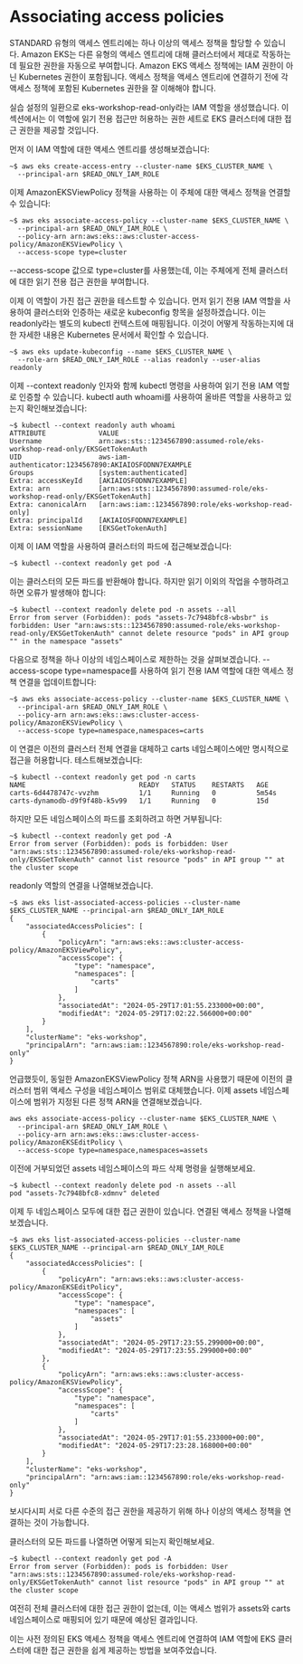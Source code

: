 # Associating access policies

STANDARD 유형의 액세스 엔트리에는 하나 이상의 액세스 정책을 할당할 수 있습니다. Amazon EKS는 다른 유형의 액세스 엔트리에 대해 클러스터에서 제대로 작동하는 데 필요한 권한을 자동으로 부여합니다. Amazon EKS 액세스 정책에는 IAM 권한이 아닌 Kubernetes 권한이 포함됩니다. 액세스 정책을 액세스 엔트리에 연결하기 전에 각 액세스 정책에 포함된 Kubernetes 권한을 잘 이해해야 합니다.

실습 설정의 일환으로 eks-workshop-read-only라는 IAM 역할을 생성했습니다. 이 섹션에서는 이 역할에 읽기 전용 접근만 허용하는 권한 세트로 EKS 클러스터에 대한 접근 권한을 제공할 것입니다.

먼저 이 IAM 역할에 대한 액세스 엔트리를 생성해보겠습니다:

```
~$ aws eks create-access-entry --cluster-name $EKS_CLUSTER_NAME \
  --principal-arn $READ_ONLY_IAM_ROLE
```

이제 AmazonEKSViewPolicy 정책을 사용하는 이 주체에 대한 액세스 정책을 연결할 수 있습니다:

```
~$ aws eks associate-access-policy --cluster-name $EKS_CLUSTER_NAME \
  --principal-arn $READ_ONLY_IAM_ROLE \
  --policy-arn arn:aws:eks::aws:cluster-access-policy/AmazonEKSViewPolicy \
  --access-scope type=cluster
```

\--access-scope 값으로 type=cluster를 사용했는데, 이는 주체에게 전체 클러스터에 대한 읽기 전용 접근 권한을 부여합니다.

이제 이 역할이 가진 접근 권한을 테스트할 수 있습니다. 먼저 읽기 전용 IAM 역할을 사용하여 클러스터와 인증하는 새로운 kubeconfig 항목을 설정하겠습니다. 이는 readonly라는 별도의 kubectl 컨텍스트에 매핑됩니다. 이것이 어떻게 작동하는지에 대한 자세한 내용은 Kubernetes 문서에서 확인할 수 있습니다.

```
~$ aws eks update-kubeconfig --name $EKS_CLUSTER_NAME \
  --role-arn $READ_ONLY_IAM_ROLE --alias readonly --user-alias readonly
```

이제 --context readonly 인자와 함께 kubectl 명령을 사용하여 읽기 전용 IAM 역할로 인증할 수 있습니다. kubectl auth whoami를 사용하여 올바른 역할을 사용하고 있는지 확인해보겠습니다:

```
~$ kubectl --context readonly auth whoami
ATTRIBUTE             VALUE
Username              arn:aws:sts::1234567890:assumed-role/eks-workshop-read-only/EKSGetTokenAuth
UID                   aws-iam-authenticator:1234567890:AKIAIOSFODNN7EXAMPLE
Groups                [system:authenticated]
Extra: accessKeyId    [AKIAIOSFODNN7EXAMPLE]
Extra: arn            [arn:aws:sts::1234567890:assumed-role/eks-workshop-read-only/EKSGetTokenAuth]
Extra: canonicalArn   [arn:aws:iam::1234567890:role/eks-workshop-read-only]
Extra: principalId    [AKIAIOSFODNN7EXAMPLE]
Extra: sessionName    [EKSGetTokenAuth]
```

이제 이 IAM 역할을 사용하여 클러스터의 파드에 접근해보겠습니다:

```
~$ kubectl --context readonly get pod -A
```



이는 클러스터의 모든 파드를 반환해야 합니다. 하지만 읽기 이외의 작업을 수행하려고 하면 오류가 발생해야 합니다:

```
~$ kubectl --context readonly delete pod -n assets --all
Error from server (Forbidden): pods "assets-7c7948bfc8-wbsbr" is forbidden: User "arn:aws:sts::1234567890:assumed-role/eks-workshop-read-only/EKSGetTokenAuth" cannot delete resource "pods" in API group "" in the namespace "assets"
```



다음으로 정책을 하나 이상의 네임스페이스로 제한하는 것을 살펴보겠습니다. --access-scope type=namespace를 사용하여 읽기 전용 IAM 역할에 대한 액세스 정책 연결을 업데이트합니다:

```
~$ aws eks associate-access-policy --cluster-name $EKS_CLUSTER_NAME \
  --principal-arn $READ_ONLY_IAM_ROLE \
  --policy-arn arn:aws:eks::aws:cluster-access-policy/AmazonEKSViewPolicy \
  --access-scope type=namespace,namespaces=carts
```



이 연결은 이전의 클러스터 전체 연결을 대체하고 carts 네임스페이스에만 명시적으로 접근을 허용합니다. 테스트해보겠습니다:

```
~$ kubectl --context readonly get pod -n carts
NAME                            READY   STATUS    RESTARTS   AGE
carts-6d4478747c-vvzhm          1/1     Running   0          5m54s
carts-dynamodb-d9f9f48b-k5v99   1/1     Running   0          15d
```

하지만 모든 네임스페이스의 파드를 조회하려고 하면 거부됩니다:

```
~$ kubectl --context readonly get pod -A
Error from server (Forbidden): pods is forbidden: User "arn:aws:sts::1234567890:assumed-role/eks-workshop-read-only/EKSGetTokenAuth" cannot list resource "pods" in API group "" at the cluster scope
```

readonly 역할의 연결을 나열해보겠습니다.

```
~$ aws eks list-associated-access-policies --cluster-name $EKS_CLUSTER_NAME --principal-arn $READ_ONLY_IAM_ROLE
{
    "associatedAccessPolicies": [
        {
            "policyArn": "arn:aws:eks::aws:cluster-access-policy/AmazonEKSViewPolicy",
            "accessScope": {
                "type": "namespace",
                "namespaces": [
                    "carts"
                ]
            },
            "associatedAt": "2024-05-29T17:01:55.233000+00:00",
            "modifiedAt": "2024-05-29T17:02:22.566000+00:00"
        }
    ],
    "clusterName": "eks-workshop",
    "principalArn": "arn:aws:iam::1234567890:role/eks-workshop-read-only"
}
```

언급했듯이, 동일한 AmazonEKSViewPolicy 정책 ARN을 사용했기 때문에 이전의 클러스터 범위 액세스 구성을 네임스페이스 범위로 대체했습니다. 이제 assets 네임스페이스에 범위가 지정된 다른 정책 ARN을 연결해보겠습니다.

```
aws eks associate-access-policy --cluster-name $EKS_CLUSTER_NAME \
  --principal-arn $READ_ONLY_IAM_ROLE \
  --policy-arn arn:aws:eks::aws:cluster-access-policy/AmazonEKSEditPolicy \
  --access-scope type=namespace,namespaces=assets
```

이전에 거부되었던 assets 네임스페이스의 파드 삭제 명령을 실행해보세요.

```
~$ kubectl --context readonly delete pod -n assets --all
pod "assets-7c7948bfc8-xdmnv" deleted
```

이제 두 네임스페이스 모두에 대한 접근 권한이 있습니다. 연결된 액세스 정책을 나열해보겠습니다.

```
~$ aws eks list-associated-access-policies --cluster-name $EKS_CLUSTER_NAME --principal-arn $READ_ONLY_IAM_ROLE
{
    "associatedAccessPolicies": [
        {
            "policyArn": "arn:aws:eks::aws:cluster-access-policy/AmazonEKSEditPolicy",
            "accessScope": {
                "type": "namespace",
                "namespaces": [
                    "assets"
                ]
            },
            "associatedAt": "2024-05-29T17:23:55.299000+00:00",
            "modifiedAt": "2024-05-29T17:23:55.299000+00:00"
        },
        {
            "policyArn": "arn:aws:eks::aws:cluster-access-policy/AmazonEKSViewPolicy",
            "accessScope": {
                "type": "namespace",
                "namespaces": [
                    "carts"
                ]
            },
            "associatedAt": "2024-05-29T17:01:55.233000+00:00",
            "modifiedAt": "2024-05-29T17:23:28.168000+00:00"
        }
    ],
    "clusterName": "eks-workshop",
    "principalArn": "arn:aws:iam::1234567890:role/eks-workshop-read-only"
}
```

보시다시피 서로 다른 수준의 접근 권한을 제공하기 위해 하나 이상의 액세스 정책을 연결하는 것이 가능합니다.

클러스터의 모든 파드를 나열하면 어떻게 되는지 확인해보세요.

```
~$ kubectl --context readonly get pod -A
Error from server (Forbidden): pods is forbidden: User "arn:aws:sts::1234567890:assumed-role/eks-workshop-read-only/EKSGetTokenAuth" cannot list resource "pods" in API group "" at the cluster scope
```

여전히 전체 클러스터에 대한 접근 권한이 없는데, 이는 액세스 범위가 assets와 carts 네임스페이스로 매핑되어 있기 때문에 예상된 결과입니다.

이는 사전 정의된 EKS 액세스 정책을 액세스 엔트리에 연결하여 IAM 역할에 EKS 클러스터에 대한 접근 권한을 쉽게 제공하는 방법을 보여주었습니다.

